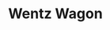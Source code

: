 ---
pid: LLG57
title: Wentz Wagon
location_transcription: in front of the line
zipcode: 
outside_phl: 
neighborhood: 
age: 
age_range: 
instagram: 
image_file_name: LLG_57.jpg
proposal_transcription: WENTZ11
topic: Sports
topic_summary: '0'
type: Sculpture Statue
keywords_other: carson wentz, football, eagles
credit: 
image_labels: 
twitter: 
facebook: 
permalink: "/monuments/llg57/"
layout: item-page
---